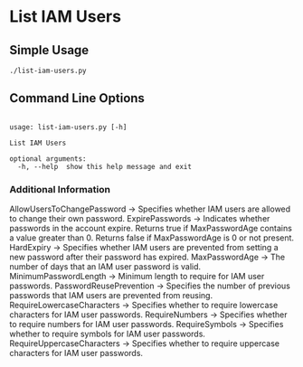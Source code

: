 List IAM Users
=========

## Simple Usage

```
./list-iam-users.py
```

## Command Line Options

```

usage: list-iam-users.py [-h]

List IAM Users

optional arguments:
  -h, --help  show this help message and exit

```

### Additional Information

AllowUsersToChangePassword -> Specifies whether IAM users are allowed to change their own password.
ExpirePasswords -> Indicates whether passwords in the account expire. Returns true if MaxPasswordAge contains a value greater than 0. Returns false if MaxPasswordAge is 0 or not present.
HardExpiry -> Specifies whether IAM users are prevented from setting a new password after their password has expired.
MaxPasswordAge -> The number of days that an IAM user password is valid.
MinimumPasswordLength -> Minimum length to require for IAM user passwords.
PasswordReusePrevention -> Specifies the number of previous passwords that IAM users are prevented from reusing.
RequireLowercaseCharacters -> Specifies whether to require lowercase characters for IAM user passwords.
RequireNumbers -> Specifies whether to require numbers for IAM user passwords.
RequireSymbols -> Specifies whether to require symbols for IAM user passwords.
RequireUppercaseCharacters -> Specifies whether to require uppercase characters for IAM user passwords.


